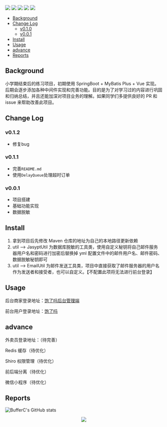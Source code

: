 <div>
    <img src="https://img.shields.io/badge/Author-BufferC-red" float="left">
    <img src="https://img.shields.io/github/last-commit/BufferC/BaoLeMa" float="left"/>
    <img src="https://img.shields.io/github/issues-raw/BufferC/BaoLeMa" float="left"/>
    <img src="https://img.shields.io/github/issues-pr/BufferC/BaoLeMa" float="left"/>
    <img src="https://img.shields.io/github/license/BufferC/BaoLeMa" float="left"/>
</div>



- [Background](#background)
- [Change Log](#change-log)
  - [v0.1.0](#v010)
  - [v0.0.1](#v001)
- [Install](#install)
- [Usage](#usage)
- [advance](#advance)
- [Reports](#reports)

## Background

小学期结束后的练习项目，初期使用 SpringBoot + MyBatis Plus + Vue 实现。后期会逐步添加各种中间件实现和完善功能。目的是为了对学习过的内容进行巩固和归纳总结，并且还能加深对项目业务的理解。如果同学们多提供良好的 PR 和 issue 来帮助改善此项目。

## Change Log

### v0.1.2

- 修复bug

### v0.1.1

- 完善`README.md` 
- 使用`DelayQueue`处理超时订单

### v0.0.1

- 项目搭建
- 基础功能实现
- 数据脱敏

## Install

1. 拿到项目后先修改 Maven 仓库的地址为自己的本地路径更新依赖
2. util --> JasyptUtil 为数据库脱敏的工具类，使用自定义秘钥将自己邮件服务器用户名和密码进行加密后替换掉 yml 配置文件中的邮件用户名、邮件密码、数据脱敏秘钥即可
3. util --> EmailUtil 为邮件发送工具类，项目中直接获取了邮件服务器的用户名作为发送者和接受者，也可以自定义。【不配置此项将无法进行前台登录】

## Usage

后台商家登录地址：[饱了吗后台管理端](http://localhost:8080/backend/page/login/login.html)

前台用户登录地址：[饱了吗](http://localhost:8080/front/page/login.html)

## advance

外卖员登录地址：（待完善）

Redis 缓存（待优化）

Shiro 权限管理（待优化）

前后端分离（待优化）

微信小程序（待优化）

## Reports

![BufferC's GitHub stats](https://github-readme-stats.vercel.app/api?username=BufferC&show_icons=true)

<div align="center">  
  <img src="https://github-readme-streak-stats.herokuapp.com?user=BufferC&theme=onedark&date_format=M%20j%5B%2C%20Y%5D" />
</div>